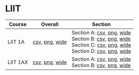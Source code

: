 # LIIT

| Course | Overall | Section |
| ------ | ------- | ------- |
| LIIT 1A | [csv](https://github.com/UCSD-Historical-Enrollment-Data/2022Fall/blob/main/overall/LIIT%201A.csv), [png](https://raw.githubusercontent.com/UCSD-Historical-Enrollment-Data/2022Fall/main/plot_overall/LIIT%201A.png), [wide](https://raw.githubusercontent.com/UCSD-Historical-Enrollment-Data/2022Fall/main/plot_overall_wide/LIIT%201A.png) | Section A: [csv](https://github.com/UCSD-Historical-Enrollment-Data/2022Fall/blob/main/section/LIIT%201A_A.csv), [png](https://raw.githubusercontent.com/UCSD-Historical-Enrollment-Data/2022Fall/main/plot_section/LIIT%201A_A.png), [wide](https://raw.githubusercontent.com/UCSD-Historical-Enrollment-Data/2022Fall/main/plot_section_wide/LIIT%201A_A.png)<br>Section B: [csv](https://github.com/UCSD-Historical-Enrollment-Data/2022Fall/blob/main/section/LIIT%201A_B.csv), [png](https://raw.githubusercontent.com/UCSD-Historical-Enrollment-Data/2022Fall/main/plot_section/LIIT%201A_B.png), [wide](https://raw.githubusercontent.com/UCSD-Historical-Enrollment-Data/2022Fall/main/plot_section_wide/LIIT%201A_B.png)<br>Section C: [csv](https://github.com/UCSD-Historical-Enrollment-Data/2022Fall/blob/main/section/LIIT%201A_C.csv), [png](https://raw.githubusercontent.com/UCSD-Historical-Enrollment-Data/2022Fall/main/plot_section/LIIT%201A_C.png), [wide](https://raw.githubusercontent.com/UCSD-Historical-Enrollment-Data/2022Fall/main/plot_section_wide/LIIT%201A_C.png)<br>Section D: [csv](https://github.com/UCSD-Historical-Enrollment-Data/2022Fall/blob/main/section/LIIT%201A_D.csv), [png](https://raw.githubusercontent.com/UCSD-Historical-Enrollment-Data/2022Fall/main/plot_section/LIIT%201A_D.png), [wide](https://raw.githubusercontent.com/UCSD-Historical-Enrollment-Data/2022Fall/main/plot_section_wide/LIIT%201A_D.png) |
| LIIT 1AX | [csv](https://github.com/UCSD-Historical-Enrollment-Data/2022Fall/blob/main/overall/LIIT%201AX.csv), [png](https://raw.githubusercontent.com/UCSD-Historical-Enrollment-Data/2022Fall/main/plot_overall/LIIT%201AX.png), [wide](https://raw.githubusercontent.com/UCSD-Historical-Enrollment-Data/2022Fall/main/plot_overall_wide/LIIT%201AX.png) | Section A: [csv](https://github.com/UCSD-Historical-Enrollment-Data/2022Fall/blob/main/section/LIIT%201AX_A.csv), [png](https://raw.githubusercontent.com/UCSD-Historical-Enrollment-Data/2022Fall/main/plot_section/LIIT%201AX_A.png), [wide](https://raw.githubusercontent.com/UCSD-Historical-Enrollment-Data/2022Fall/main/plot_section_wide/LIIT%201AX_A.png)<br>Section B: [csv](https://github.com/UCSD-Historical-Enrollment-Data/2022Fall/blob/main/section/LIIT%201AX_B.csv), [png](https://raw.githubusercontent.com/UCSD-Historical-Enrollment-Data/2022Fall/main/plot_section/LIIT%201AX_B.png), [wide](https://raw.githubusercontent.com/UCSD-Historical-Enrollment-Data/2022Fall/main/plot_section_wide/LIIT%201AX_B.png) |
